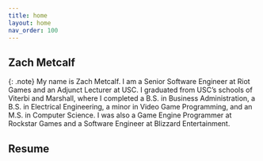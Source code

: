 ```yaml
---
title: home
layout: home
nav_order: 100
---
```


## Zach Metcalf

{: .note}
My name is Zach Metcalf. I am a Senior Software Engineer at Riot Games and an Adjunct Lecturer at USC. I graduated from USC’s schools of Viterbi and Marshall, where I completed a B.S. in Business Administration, a B.S. in Electrical Engineering, a minor in Video Game Programming, and an M.S. in Computer Science. I was also a Game Engine Programmer at Rockstar Games and a Software Engineer at Blizzard Entertainment.

## Resume

<html>
  <body>
    <object data="/data/docs/zmetcalf_resume.pdf?#zoom=80&scrollbar=0&toolbar=0&navpanes=0" type="application/pdf" width="100%" height="800px">
    </object>
  </body>
</html>
